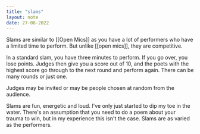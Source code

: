 ```yaml
---
title: "slams"
layout: note
date: 27-08-2022
---
```


Slams are similar to [[Open Mics]] as you have a lot of performers who have a limited time to perform. But unlike [[open mics]], they are competitive.

In a standard slam, you have three minutes to perform. If you go over, you lose points. Judges then give you a score out of 10, and the poets with the highest score go through to the next round and perform again. There can be many rounds or just one.

Judges may be invited or may be people chosen at random from the audience.

Slams are fun, energetic and loud. I've only just started to dip my toe in the water. There's an assumption that you need to do a poem about your trauma to win, but in my experience this isn't the case. Slams are as varied as the performers.